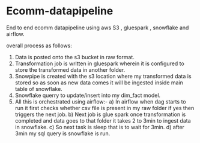 # Ecomm-datapipeline
End to end ecomm datapipeline using aws S3 , gluespark , snowflake and airflow.


overall process as follows:
1) Data is posted onto the s3 bucket in raw format. 
2) Transformation job is written in gluespark wherein it is configured to store the transformed data in another folder.
3) Snowpipe is created with the s3 location where my transformed data is stored so as soon as new data comes it will be ingested inside main table of snowflake.
4) Snowflake querry to update/insert into my dim_fact model.
5) All this is orchestrated using airflow:-
    a) In airflow when dag starts to run it first checks whether csv file is present in my raw folder if yes then triggers the next job.
    b) Next job is glue spark once transformation is completed and data goes to that folder it takes 2 to 3min to ingest data in snowflake.
    c) So next task is sleep that is to wait for 3min.
    d) after 3min my sql query is snowflake is run.

